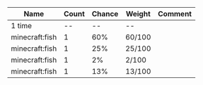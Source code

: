 | Name           | Count | Chance | Weight | Comment |
| -------------- | ----- | ------ | ------ | ------- |
| 1 time         |    -- |     -- |     -- |         |
| minecraft:fish |     1 |    60% | 60/100 |         |
| minecraft:fish |     1 |    25% | 25/100 |         |
| minecraft:fish |     1 |     2% |  2/100 |         |
| minecraft:fish |     1 |    13% | 13/100 |         |